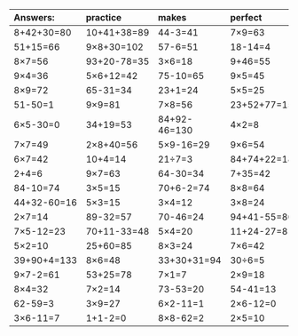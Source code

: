 | Answers: | practice | makes | perfect | ! |
| :--- | :--- | :--- | :--- | :--- |
| 8+42+30=80 | 10+41+38=89 | 44-3=41 | 7×9=63 | 2×8-12=4 | 
| 51+15=66 | 9×8+30=102 | 57-6=51 | 18-14=4 | 18÷6=3 | 
| 8×7=56 | 93+20-78=35 | 3×6=18 | 9+46=55 | 70-47=23 | 
| 9×4=36 | 5×6+12=42 | 75-10=65 | 9×5=45 | 77+9+56=142 | 
| 8×9=72 | 65-31=34 | 23+1=24 | 5×5=25 | 4×3=12 | 
| 51-50=1 | 9×9=81 | 7×8=56 | 23+52+77=152 | 8×5=40 | 
| 6×5-30=0 | 34+19=53 | 84+92-46=130 | 4×2=8 | 7×5=35 | 
| 7×7=49 | 2×8+40=56 | 5×9-16=29 | 9×6=54 | 17+10=27 | 
| 6×7=42 | 10+4=14 | 21÷7=3 | 84+74+22=180 | 2×3=6 | 
| 2+4=6 | 9×7=63 | 64-30=34 | 7+35=42 | 9×8=72 | 
| 84-10=74 | 3×5=15 | 70+6-2=74 | 8×8=64 | 4×6=24 | 
| 44+32-60=16 | 5×3=15 | 3×4=12 | 3×8=24 | 6×4=24 | 
| 2×7=14 | 89-32=57 | 70-46=24 | 94+41-55=80 | 7×3=21 | 
| 7×5-12=23 | 70+11-33=48 | 5×4=20 | 11+24-27=8 | 96-42=54 | 
| 5×2=10 | 25+60=85 | 8×3=24 | 7×6=42 | 63÷9=7 | 
| 39+90+4=133 | 8×6=48 | 33+30+31=94 | 30÷6=5 | 3×1=3 | 
| 9×7-2=61 | 53+25=78 | 7×1=7 | 2×9=18 | 7×4=28 | 
| 8×4=32 | 7×2=14 | 73-53=20 | 54-41=13 | 9×2=18 | 
| 62-59=3 | 3×9=27 | 6×2-11=1 | 2×6-12=0 | 31+33=64 | 
| 3×6-11=7 | 1+1-2=0 | 8×8-62=2 | 2×5=10 | 5×8=40 | 

